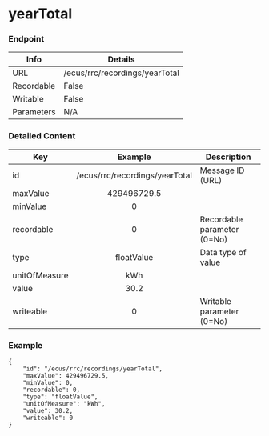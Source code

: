 # yearTotal



### Endpoint

| Info  | Details |
| ------------- | ------------- |
| URL   | /ecus/rrc/recordings/yearTotal   |
| Recordable   | False   |
| Writable   | False   |
| Parameters  | N/A |

### Detailed Content

|  Key  | Example | Description |
| ------------- | :------: | ------------------------------ |
|  id | /ecus/rrc/recordings/yearTotal | Message ID (URL) |
|  maxValue | 429496729.5 |  |
|  minValue | 0 |  |
|  recordable | 0 | Recordable parameter (0=No) |
|  type | floatValue | Data type of value |
|  unitOfMeasure | kWh |  |
|  value | 30.2 |  |
|  writeable | 0 | Writable parameter (0=No) |



### Example
```
{
    "id": "/ecus/rrc/recordings/yearTotal",
    "maxValue": 429496729.5,
    "minValue": 0,
    "recordable": 0,
    "type": "floatValue",
    "unitOfMeasure": "kWh",
    "value": 30.2,
    "writeable": 0
}
```
